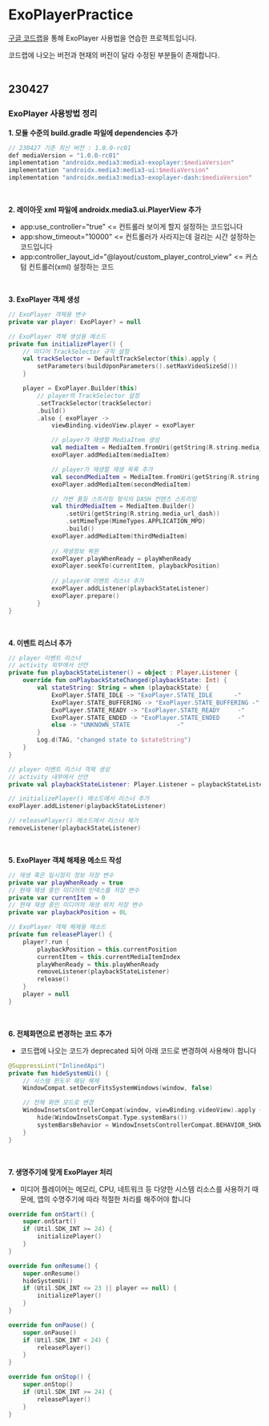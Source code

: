 # ExoPlayerPractice
[구글 코드랩](https://developer.android.com/codelabs/exoplayer-intro?hl=ko#6)을 통해 ExoPlayer 사용법을 연습한 프로젝트입니다.  

코드랩에 나오는 버전과 현재의 버전이 달라 수정된 부분들이 존재합니다.
<br>
<br>

## 230427 

### ExoPlayer 사용방법 정리

**1. 모듈 수준의 build.gradle 파일에 dependencies 추가**
``` kotlin
// 230427 기준 최신 버전 : 1.0.0-rc01 
def mediaVersion = "1.0.0-rc01"
implementation "androidx.media3:media3-exoplayer:$mediaVersion"
implementation "androidx.media3:media3-ui:$mediaVersion"
implementation "androidx.media3:media3-exoplayer-dash:$mediaVersion"
```
<br>

**2. 레이아웃 xml 파일에 androidx.media3.ui.PlayerView 추가**
- app:use_controller="true" <= 컨트롤러 보이게 할지 설정하는 코드입니다
- app:show_timeout="10000" <= 컨트롤러가 사라지는데 걸리는 시간 설정하는 코드입니다
- app:controller_layout_id="@layout/custom_player_control_view" <= 커스텀 컨트롤러(xml) 설정하는 코드
<br>

**3. ExoPlayer 객체 생성**
``` kotlin
// ExoPlayer 객체용 변수
private var player: ExoPlayer? = null

// ExoPlayer 객체 생성용 메소드
private fun initializePlayer() {
    // 미디어 TrackSelector 규칙 설정
    val trackSelector = DefaultTrackSelector(this).apply {
        setParameters(buildUponParameters().setMaxVideoSizeSd())
    }

    player = ExoPlayer.Builder(this)
        // player의 TrackSelector 설정
        .setTrackSelector(trackSelector)
        .build()
        .also { exoPlayer ->
            viewBinding.videoView.player = exoPlayer

            // player가 재생할 MediaItem 생성
            val mediaItem = MediaItem.fromUri(getString(R.string.media_url_mp4))
            exoPlayer.addMediaItem(mediaItem)

            // player가 재생할 재생 목록 추가
            val secondMediaItem = MediaItem.fromUri(getString(R.string.media_url_mp3))
            exoPlayer.addMediaItem(secondMediaItem)

            // 가변 품질 스트리밍 형식의 DASH 컨텐츠 스트리밍
            val thirdMediaItem = MediaItem.Builder()
                .setUri(getString(R.string.media_url_dash))
                .setMimeType(MimeTypes.APPLICATION_MPD)
                .build()
            exoPlayer.addMediaItem(thirdMediaItem)
            
            // 재생정보 복원
            exoPlayer.playWhenReady = playWhenReady
            exoPlayer.seekTo(currentItem, playbackPosition)
            
            // player에 이벤트 리스너 추가
            exoPlayer.addListener(playbackStateListener)
            exoPlayer.prepare()
        }
}
```
<br>

**4. 이벤트 리스너 추가**
``` kotlin
// player 이벤트 리스너
// activity 외부에서 선언
private fun playbackStateListener() = object : Player.Listener {
    override fun onPlaybackStateChanged(playbackState: Int) {
        val stateString: String = when (playbackState) {
            ExoPlayer.STATE_IDLE -> "ExoPlayer.STATE_IDLE      -"
            ExoPlayer.STATE_BUFFERING -> "ExoPlayer.STATE_BUFFERING -"
            ExoPlayer.STATE_READY -> "ExoPlayer.STATE_READY     -"
            ExoPlayer.STATE_ENDED -> "ExoPlayer.STATE_ENDED     -"
            else -> "UNKNOWN_STATE             -"
        }
        Log.d(TAG, "changed state to $stateString")
    }
}

// player 이벤트 리스너 객체 생성
// activity 내부에서 선언
private val playbackStateListener: Player.Listener = playbackStateListener()

// initializePlayer() 메소드에서 리스너 추가
exoPlayer.addListener(playbackStateListener)

// releasePlayer() 메소드에서 리스너 제거
removeListener(playbackStateListener)
```
<br>

**5. ExoPlayer 객체 해제용 메소드 작성**
```kotlin
// 재생 혹은 일시정지 정보 저장 변수
private var playWhenReady = true
// 현재 재생 중인 미디어의 인덱스를 저장 변수
private var currentItem = 0
// 현재 재생 중인 미디어의 재생 위치 저장 변수
private var playbackPosition = 0L

// ExoPlayer 객체 해제용 메소드
private fun releasePlayer() {
    player?.run {
        playbackPosition = this.currentPosition
        currentItem = this.currentMediaItemIndex
        playWhenReady = this.playWhenReady
        removeListener(playbackStateListener)
        release()
    }
    player = null
}
```
<br>

**6. 전체화면으로 변경하는 코드 추가**
- 코드랩에 나오는 코드가 deprecated 되어 아래 코드로 변경하여 사용해야 합니다
``` kotlin 
@SuppressLint("InlinedApi")
private fun hideSystemUi() {
    // 시스템 윈도우 패딩 해제
    WindowCompat.setDecorFitsSystemWindows(window, false)

    // 전체 화면 모드로 변경
    WindowInsetsControllerCompat(window, viewBinding.videoView).apply {
        hide(WindowInsetsCompat.Type.systemBars())
        systemBarsBehavior = WindowInsetsControllerCompat.BEHAVIOR_SHOW_TRANSIENT_BARS_BY_SWIPE
    }
}
```
<br>

**7. 생명주기에 맞게 ExoPlayer 처리**
- 미디어 플레이어는 메모리, CPU, 네트워크 등 다양한 시스템 리소스를 사용하기 때문에, 앱의 수명주기에 따라 적절한 처리를 해주어야 합니다
``` kotlin
override fun onStart() {
    super.onStart()
    if (Util.SDK_INT >= 24) {
        initializePlayer()
    }
}

override fun onResume() {
    super.onResume()
    hideSystemUi()
    if (Util.SDK_INT <= 23 || player == null) {
        initializePlayer()
    }
}

override fun onPause() {
    super.onPause()
    if (Util.SDK_INT < 24) {
        releasePlayer()
    }
}

override fun onStop() {
    super.onStop()
    if (Util.SDK_INT >= 24) {
        releasePlayer()
    }
}
```
